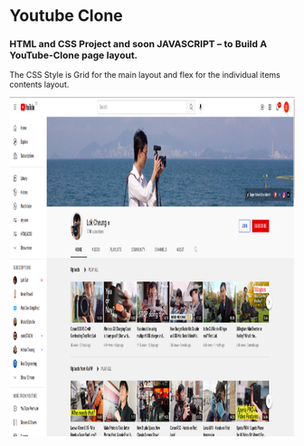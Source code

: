 # Youtube Clone

### HTML and CSS Project and soon JAVASCRIPT – to Build A YouTube-Clone page layout.

The CSS Style is Grid for the main layout and flex for the individual items contents layout.

<img src="./images/youtube-channel.png"  width="1838" height="600"/>




